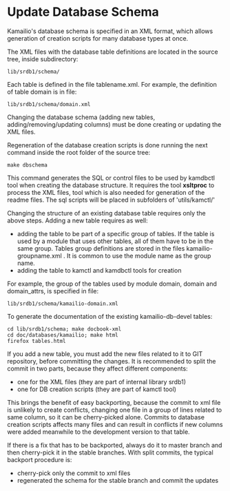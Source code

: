 # Update Database Schema

Kamailio's database schema is specified in an XML format, which allows
generation of creation scripts for many database types at once.

The XML files with the database table definitions are located in the
source tree, inside subdirectory:

    lib/srdb1/schema/

Each table is defined in the file tablename.xml. For example, the
definition of table domain is in file:

    lib/srdb1/schema/domain.xml

Changing the database schema (adding new tables,
adding/removing/updating columns) must be done creating or updating the
XML files.

Regeneration of the database creation scripts is done running the next
command inside the root folder of the source tree:

    make dbschema

This command generates the SQL or control files to be used by kamdbctl
tool when creating the database structure. It requires the tool
**xsltproc** to process the XML files, tool which is also needed for
generation of the readme files. The sql scripts will be placed in
subfolders of 'utils/kamctl/'

Changing the structure of an existing database table requires only the
above steps. Adding a new table requires as well:

- adding the table to be part of a specific group of tables. If the
    table is used by a module that uses other tables, all of them have
    to be in the same group. Tables group definitions are stored in the
    files kamailio-groupname.xml . It is common to use the module name
    as the group name.
- adding the table to kamctl and kamdbctl tools for creation

For example, the group of the tables used by module domain, domain and
domain_attrs, is specified in file:

    lib/srdb1/schema/kamailio-domain.xml

To generate the documentation of the existing kamailio-db-devel tables:

    cd lib/srdb1/schema; make docbook-xml
    cd doc/databases/kamailio; make html
    firefox tables.html

If you add a new table, you must add the new files related to it to GIT
repository, before committing the changes. It is recommended to split
the commit in two parts, because they affect different components:

- one for the XML files (they are part of internal library srdb1)
- one for DB creation scripts (they are part of kamctl tool)

This brings the benefit of easy backporting, because the commit to xml
file is unlikely to create conflicts, changing one file in a group of
lines related to same column, so it can be cherry-picked alone. Commits
to database creation scripts affects many files and can result in
conflicts if new columns were added meanwhile to the development version
to that table.

If there is a fix that has to be backported, always do it to master
branch and then cherry-pick it in the stable branches. With split
commits, the typical backport procedure is:

- cherry-pick only the commit to xml files
- regenerated the schema for the stable branch and commit the updates
